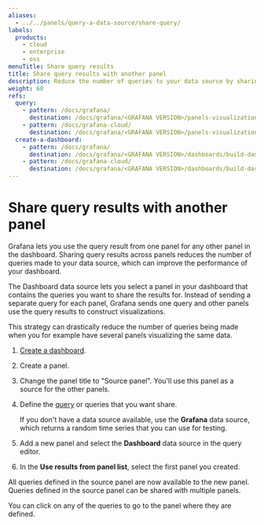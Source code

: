 ```yaml
---
aliases:
  - ../../panels/query-a-data-source/share-query/
labels:
  products:
    - cloud
    - enterprise
    - oss
menuTitle: Share query results
title: Share query results with another panel
description: Reduce the number of queries to your data source by sharing query results
weight: 60
refs:
  query:
    - pattern: /docs/grafana/
      destination: /docs/grafana/<GRAFANA VERSION>/panels-visualizations/query-transform-data/#add-a-query
    - pattern: /docs/grafana-cloud/
      destination: /docs/grafana/<GRAFANA VERSION>/panels-visualizations/query-transform-data/#add-a-query
  create-a-dashboard:
    - pattern: /docs/grafana/
      destination: /docs/grafana/<GRAFANA VERSION>/dashboards/build-dashboards/create-dashboard/
    - pattern: /docs/grafana-cloud/
      destination: /docs/grafana/<GRAFANA VERSION>/dashboards/build-dashboards/create-dashboard/
---
```


# Share query results with another panel

Grafana lets you use the query result from one panel for any other panel in the dashboard. Sharing query results across panels reduces the number of queries made to your data source, which can improve the performance of your dashboard.

The Dashboard data source lets you select a panel in your dashboard that contains the queries ‌you want to share the results for. Instead of sending a separate query for each panel, Grafana sends one query and other panels use the query results to construct visualizations.

This strategy can drastically reduce the number of queries being made when you for example have several panels visualizing the same data.

1. [Create a dashboard](ref:create-a-dashboard).
1. Create a panel.
1. Change the panel title to "Source panel". You'll use this panel as a source for the other panels.
1. Define the [query](ref:query) or queries that you want share.

   If you don't have a data source available, use the **Grafana** data source, which returns a random time series that you can use for testing.

1. Add a new panel and select the **Dashboard** data source in the query editor.
1. In the **Use results from panel list**, select the first panel you created.

All queries defined in the source panel are now available to the new panel. Queries defined in the source panel can be shared with multiple panels.

You can click on any of the queries to go to the panel where they are defined.

